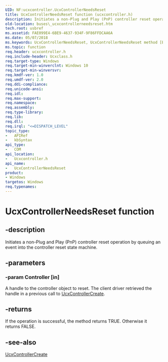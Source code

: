 ```yaml
---
UID: NF:ucxcontroller.UcxControllerNeedsReset
title: UcxControllerNeedsReset function (ucxcontroller.h)
description: Initiates a non-Plug and Play (PnP) controller reset operation by queuing an event into the controller reset state machine.
old-location: buses\_ucxcontrollerneedsreset.htm
tech.root: usbref
ms.assetid: FAE099E4-6BE9-4637-934F-9F86FFDCAA6A
ms.date: 05/07/2018
ms.keywords: UcxControllerNeedsReset, UcxControllerNeedsReset method [Buses], buses._ucxcontrollerneedsreset, ucxcontroller/UcxControllerNeedsReset
ms.topic: function
req.header: ucxcontroller.h
req.include-header: Ucxclass.h
req.target-type: Windows
req.target-min-winverclnt: Windows 10
req.target-min-winversvr: 
req.kmdf-ver: 1.0
req.umdf-ver: 2.0
req.ddi-compliance: 
req.unicode-ansi: 
req.idl: 
req.max-support: 
req.namespace: 
req.assembly: 
req.type-library: 
req.lib: 
req.dll: 
req.irql: "<=DISPATCH_LEVEL"
topic_type:
-	APIRef
-	kbSyntax
api_type:
-	COM
api_location:
-	Ucxcontroller.h
api_name:
-	UcxControllerNeedsReset
product:
- Windows
targetos: Windows
req.typenames: 
---
```


# UcxControllerNeedsReset function


## -description


Initiates a non-Plug and Play (PnP) controller reset operation by queuing an event 
        into the controller reset state machine.



## -parameters




### -param Controller [in]

A handle to the controller object to reset. The client driver retrieved the handle in a previous call to <a href="https://msdn.microsoft.com/library/windows/hardware/mt188033">UcxControllerCreate</a>.


## -returns



If the operation is successful, the method returns TRUE. Otherwise it returns FALSE.




## -see-also




<a href="https://msdn.microsoft.com/library/windows/hardware/mt188033">UcxControllerCreate</a>
 

 

